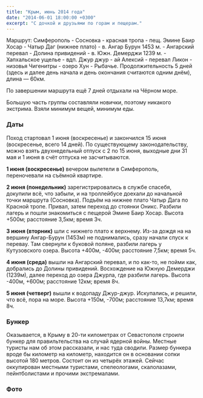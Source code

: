 ```yaml
---
title: "Крым, июнь 2014 года"
date: "2014-06-01 18:00:00 +0300"
excerpt: "С дочкой и друзьями по горам и пещерам."
---
```


Маршрут: Симферополь - Сосновка - красная тропа - пещ. Эмине Баир Хосар - Чатыр Даг (нижнее плато) - в. Ангар Бурун 1453 м. - Ангарский перевал - Долина привидений - в. Южн. Демерджи 1239 м. - Хапхальское ущелье - вдп. Джур джур - ай Алексий - перевал Ликон - низовья Чигенитры - озеро Хун - Рыбачье.
Продолжительность 5 дней (здесь и далее день начала и день окончания считаются одним днём), длина — 60км.

По завершении маршрута ещё 7 дней отдыхали на Чёрном море.

Большую часть группы составляли новички, поэтому никакого экстрима. Взяли минимум вещей, минимум еды.

### Даты

Поход стартовал 1 июня (воскресенье) и закончился 15 июня (воскресенье, всего 14 дней).
По существующему законодательству, можно взять двухнедельный отпуск с 2 по 15 июня, выходные дни 31 мая и 1 июня в счёт отпуска не засчитываются.

**1 июня (воскресенье)** вечером вылетели в Симферополь, переночевали на съёмной квартире.

**2 июня (понедельник)** зарегистрировались в службе спасебя, докупили всё, что забыли, и на троллейбусе доехали до начальной точки маршрута (Сосновка).
Подъём на нижнее плато Чатыр Дага по Красной тропе. Привал, затем переход до стоянки Оникс. Разбили лагерь и пошли знакомиться с пещерой Эмине Баир Хосар.
Высота +500м; расстояние 3,5км; время 3ч.


**3 июня (вторник)** шли с нижнего плато к верхнему. Из-за дождя на на вершину Ангар-Бурун (1453м) не поднимались, сразу начали спуск к перевау. Там свернули к буковой поляне,
разбили лагерь у Кутузовского озера. Высота +400м, -400м; расстояние 7,5км; время 5ч.

**4 июня (среда)** вышли на Ангарский перевал, и по как-то, не пойми как, добрались до Долины привидений. Восхождение на Южную Демерджи (1239м), далее переход до озера Джурла, где разбили лагерь.
Высота -400м, +600м; расстояние 12км; время 8ч.

**5 июня (четверг)** вышли к водопаду Джур-джур. Искупались, и решили, что всё, пора на море. Высота +150м, -700м; расстояние 13,7км; время 8ч.

### Бункер

Оказывается, в Крыму в 20-ти километрах от Севастополя строили бункер для правильтельства на случай ядерной войны. Местные туристы нам об этом рассказали, и нас туда сводили.
Размер бункера вроде бы километр на километр, находится он в основании сопки высотой 180 метров. Состоит он из четырёх этажей. Сейчас оккупирован местными туристами, спелеологами,
скалолазами, пейнтболистами и прочими экстремалами.

### Фото

<script src="https://cdn.jsdelivr.net/npm/publicalbum@latest/dist/pa-embed-player.min.js" async></script>
<div class="pa-embed-player" style="width:100%; height:480px; display:none;"
  data-link="https://photos.app.goo.gl/C2Dupo7u9RQBY6oT6"
  data-title="2014.06 Крым"
  data-description="Ангарский перевал, Южная Демерджи, долина Приведений, водопад Джур.">
  <img data-src="https://lh3.googleusercontent.com/58A7P-TpjpfYG4eDLeMQzNreKrY8d3s_PZ5j_6FPsqH3wah9coPS9TT2rxLTrIXOwuFetrXDh-BGVv4bqFeX2gN6C6XeZz67nlYw1dqVOpWZPT_9Z-6v334TMEcsaG5LUaVGE8CXeQ=w1920-h1080" src="" alt="" />
  <img data-src="https://lh3.googleusercontent.com/6jmVQmIZlLR4cODUxpcgJvCuZPqqn07beuZoGtQh828o_ERjP-Mrwa19bP5qHvzrFooXVZ0ep1lysUY66-VD4o_xk1QXpgKPCAyOthV5CVFtFi15vS7WZQdVdmOMc16DDiZpuA4MXg=w1920-h1080" src="" alt="" />
  <img data-src="https://lh3.googleusercontent.com/7wnYRofjzElLFFTBc9wFiyxKNWCcnsTnPFloHwJD-54m9GyDiObfown8G3VcPDZiIbYFkcdGQhhiR0NsN1ZabL84LNFmzZZ6OBhJd0OaBcSuqbGbBLGbTPiv7HNM0Uh_eM3Ful3TEg=w1920-h1080" src="" alt="" />
  <img data-src="https://lh3.googleusercontent.com/tIpr2HBPD6hrgwy1-sGMmEFRAcxmM1V_Vq2-r3j7_hbYDNLhB0gH-R5QGZHmdG8pHM_tndidHpUlH4eZUTldennCwpoaYRxQ_g0pYA8APCh881kdpr1RITmTyLhg7ZLQAfxTmS4pZA=w1920-h1080" src="" alt="" />
  <img data-src="https://lh3.googleusercontent.com/NNQaODefP6P1lQbwZb6g_LLsHIJRwKBHV3EFKpRxgyAYRqKI0y0w9HN3ncKaXIC_6uw1BfG3tAn2og-4J2fub2wy90BGMJzkBiFU8gq-KhO1XWJhaWvA9JGfTI-qxdCodYLwhGKvTQ=w1920-h1080" src="" alt="" />
  <img data-src="https://lh3.googleusercontent.com/VjwPjyF0L9wNJFqyNRLZddsHbf1Oq-368botACPRZWNX-irgie2couQvqW2aDb_8T9VhI8JN5JsnnBF2kvKHqwfJSUejisIcBlm05pqRKn2Zg_6lcffLwAyTV5EVm-5mG4LiAdOikw=w1920-h1080" src="" alt="" />
  <img data-src="https://lh3.googleusercontent.com/wBHmDTop6NbWlSyudMalvGoK_T53Mauo3i4n1-ZSm2GuitVPKG3a3VCXV3_396IczUYJxs3EB80i_IumdeOaB0g1BlqnnE1zR0kuiZmR9RdqU1tHJOAKS5A_kGS-40j61AqTkZVgZw=w1920-h1080" src="" alt="" />
  <img data-src="https://lh3.googleusercontent.com/wgMeu010-_kxaCshqhJlkwQwRgb1n0atZiMmKpDxuCQAduBWNadgpmaWLGUE2ZpGpRrwxZwZH4amNDBOuRRLdH-EVvKbVsNIbXpubMQvOD2TvjrUjvJoM_ektPs7IRPb6F92ZYJRiA=w1920-h1080" src="" alt="" />
  <img data-src="https://lh3.googleusercontent.com/uZ4QkiE8_swL5GApnQfmdkOPVVwHxr8B3W8sg2vmBjvbUgJmDQn3hufw0GaIi-bUkGBvtDA12MDFQ8ZgH-uVS9JbXlomGat6EGwdOHa3TQjTFBfykNMhfso5mpL_MtNpmDJP1FgA_A=w1920-h1080" src="" alt="" />
  <img data-src="https://lh3.googleusercontent.com/myxzuxDAwaLE4NLt2hGNFIPYV4WYQ-L4qTSqZsZRTuAQPsKQVE7mGoPRLzZ8RdMpcG8qbZLcaIUPhcdDEt-ISu643AM3Iqs0LH-xMgWSQ6s4tf9eSlJShOjGwaoZv55WXJgqwE-DFA=w1920-h1080" src="" alt="" />
  <img data-src="https://lh3.googleusercontent.com/HNAd9M453ZIX5i6DWXg2f4DHs-CNkfgQ459ytc_CA4sCkR5vg4drKQpGClGGbg1F8Nu3It-LsBWZbWB8xDtxE6_bSuGJIWiAl9m3z3OrzbnKqf0Pem2SqcacB-PdVAJcK093NtSkfg=w1920-h1080" src="" alt="" />
  <img data-src="https://lh3.googleusercontent.com/kcvbaqr0hgwQWTwLCpFRWSSGTVR5GPi9f2LjNXBEWAw4_46zbPtE4JzDuqhyGrwbtoWZWFvpSxyae_BZlbBoMNYpLkqdxSMD0QFUKdg_fUDBZsftkByhnU18O9Ywz9WMblGVXNO8hQ=w1920-h1080" src="" alt="" />
  <img data-src="https://lh3.googleusercontent.com/HmlHtaCOWhmw8277AD9UYBetxgrxOXF6aVFE-z098n_-YQn8jfwuSGCa5ENWAR_ox-kNzF3Gz7xyNF1ivSJ7HoOtivJDgNg-SsKv7Yvar9K4h4a_mv6SANR__2kjO9N6kBuXFiphqg=w1920-h1080" src="" alt="" />
  <img data-src="https://lh3.googleusercontent.com/uF8V4Xa-D5j36yi7ncHDuWiUqawCFnp8D69Y-VmW2dZEZ-8xDKRzlN4lCFLnSOa5TSmkmtlxs8L2CSCsAoaFllhi_nHfO_JxTncjhDWxYC5Ar0ZlIXHieqGA4m5XjYw2teoFlq_QjA=w1920-h1080" src="" alt="" />
  <img data-src="https://lh3.googleusercontent.com/uxpfrAjVMDl5aJw97a00vuDZV_mIAQ0wArU_XZ0RW_YERS_hZPT5pORFCVpEBcXBjJ1Ygn_qUXvfh9LjHBBSCRgarvn3gZv8LNy1sBz-kKqk-UgoW18YEkXWEcmYCAVeI3Nr7p_tgg=w1920-h1080" src="" alt="" />
  <img data-src="https://lh3.googleusercontent.com/DWYQh9b_wwGzzJr7T8pWJPNaoeKDy5J2fvZuywQs6gwKvzypxRacDUrS9FnD-4QIlxx2kc0zK6VnWW0ZAxHoQoEvnmvk7zcyDvC-yPSOkg8IlrRP5Id9_WqnUAoE03GfPREE6FgJ0w=w1920-h1080" src="" alt="" />
  <img data-src="https://lh3.googleusercontent.com/IPJNoYkw7aoCk30i02lqndYpZtS-UXxyzWbsl0715shUIegZ4rzkrf5A5WJ0WIFacbrFy0i2wKdIcD4tCWiGodko2zfyWa_5J491io2Vd66u5HBVVzgqEKlvsjOzhE_hqcNVsrlVXw=w1920-h1080" src="" alt="" />
  <img data-src="https://lh3.googleusercontent.com/PNHmu-OHqgX1Kg8L3_lZvgmwlZtQuHphoON4Xz-gW0WDvt1M20-eDbmtZKBS9Y0tGIhTALYjvDhypxBBn0u1lOz0QOf6Ci3rLJ8zXYVUEB-RlIQ5Bb_i7HL01vkTGESZ1MY1IovKNw=w1920-h1080" src="" alt="" />
  <img data-src="https://lh3.googleusercontent.com/oDbDGE5rN3Qigj697StYmorrbxLPSik-O7rL5bhTMyxiVqht3vTOqreQn88Pw836IKhCGwsC0BeVbHLTcJxcK8pY8zJUCADh5rXVyUgPO7DuSrh7P9EHPws9iM5uozwkx92wTTeGXA=w1920-h1080" src="" alt="" />
  <img data-src="https://lh3.googleusercontent.com/y-RXQ7Jt26aKIE0UPtTp_8ZadaLWEgsGjKLHmgcry6EHybpHE4stoyOqfClTyY_YZK87qPVm4fCHnoZK2BPigl8Jqonenf5X2in4mBN5MBD8A4S4lVtfw-U3HbMSeUWSZyNr2f-qUA=w1920-h1080" src="" alt="" />
  <img data-src="https://lh3.googleusercontent.com/Mw5QU5uDpcem_PBt_G54Fm3Qy2-DV62ePM7nP2fBGtonACzt5awOR_A7OBL9pyCRANTwYTess4ZfbhGYP6J242_GFNNiCCfhBn8W48lQNknRblkmbAC9EicYWOUiD4k3G-KJL1YxbQ=w1920-h1080" src="" alt="" />
  <img data-src="https://lh3.googleusercontent.com/W60sZd6J-ZRd_VLfz3_8obsOXDB7iUQNLVYm3nfJjdsp_X9_Bq8w6oBcZLA2WVks65FLotBn5VEkrG5fsMPJA8wyJKm3II4NfQbfHq_cA2rkfsUM6BC4dlzgCFWF6XEnBn3i0fJzpA=w1920-h1080" src="" alt="" />
  <img data-src="https://lh3.googleusercontent.com/KParKo_b-Qxqbrspw42n1iBAfEHVA-S90vr7s9Sf5yAlguctfLmE3xd-pXpt07OfHNO-r79CjYHSJVT0fGZ2aqGTf8dOvWLT4Tgi-MH30fbe90cfdl3kUz9fg8X6gTXrpncgfrra6w=w1920-h1080" src="" alt="" />
  <img data-src="https://lh3.googleusercontent.com/1oIjx5Hd5Rex51ERlHZ5JW901CqKHjKMNEWFpLpXYIuHKxejE82vo5CfGAf5FyJoQsPNCYAnYiZuuG3pdl5OJ-zsE1eLcPIX9hY1lkWYuMfT6l_hMVo_VzjUbgD3to3Jh8VfUBKy_Q=w1920-h1080" src="" alt="" />
  <img data-src="https://lh3.googleusercontent.com/GKiIzpHx2e2Q2YdmI8aUV6rMPRLH6v5_TDcWVLs-7D6wsp-DLxoznSCzPzwCfE7FspJXQd2c36QkwxjhPM4eky-wJ2I75iThX34Sn5vvKf2qRx8JPeXpXhgT03MDlQlqX3nu-WrSIQ=w1920-h1080" src="" alt="" />
  <img data-src="https://lh3.googleusercontent.com/bss0J88XeVQg6ol2sNg-zWvTSqAutmuyIBnBmlxoJbI254yijRdjGLoirjPtnitdg6w3t2-zybPgnbRJQbCbXcRjJR-lcK447VPSsahP1vGUirpZpyFLfKvEvPWHPGRL0a4suw-pCA=w1920-h1080" src="" alt="" />
  <img data-src="https://lh3.googleusercontent.com/4RUv7juZayKJOWEeTc4L2uUkTroRrZTK56SsmJxgj76XMcloUBUAVmKaBntk0rVX4IAAtIvhN4iYOcgPpZ1PfA9cYEJJPdOHvEHyUsCEjwmqGzpxKn8OjWgciLmJqEBX2obpLePYbg=w1920-h1080" src="" alt="" />
  <img data-src="https://lh3.googleusercontent.com/ryPVpQti5G2LUVUaLngPL03pnqShOejngCFgaOk8sB1AFbz_cCz5YHgkDmjJfGrasUYE8JkCK8Bf4X389d9Mf4SVoBlc2YtrwXm3XD-njNnYcH6fIuc6cyaLxTpsyvYiNE4ADtnu0Q=w1920-h1080" src="" alt="" />
  <img data-src="https://lh3.googleusercontent.com/qL3DlVQ-Hzpy9_YK-h63vT6PoyTDqqSBcdpe7zyVRPkvQKQAZ0NIg443E5fX_VnjrzxxB1F1698a7ECGCriQm85ZZvrmQqPUUj2Fumw_YJ_kKZPC9h8oN8BjT3XHqhCJztz5sw8Ljw=w1920-h1080" src="" alt="" />
  <img data-src="https://lh3.googleusercontent.com/lxoR-VOf-ms68CL6ufNpK0b1Clkkq4UpqIkYgoUtr_XWXyB6pOqFKMxir6H7GIpA47qvm-TTOM6AUp7e94Mz-m67m_I8mgRwMZPZ94bC9nGsEXkm9Y3ps9AAzheJYVBrFeCIBO4CaQ=w1920-h1080" src="" alt="" />
  <img data-src="https://lh3.googleusercontent.com/Zs6D-8HZn6vL3-M7f5v5owfZiNxNAABV7Mo7yJiZEzAa-dDETl5Ke08HkD2-HhKDvTVKpBI9bKCLm4YF3gBC_qjTiNQEmFyj1qkXYSfEshWj4O9hqYEV24OVjsL-0hGLG5AAtfWlEw=w1920-h1080" src="" alt="" />
  <img data-src="https://lh3.googleusercontent.com/mkekFN6fggAr2wa1qn10Et3rMros0d8VJTw9m1T_PuxEg0G1KmTYLzxTUd2F19oRyT_SkdMPntgEWgWCFVxNk3exfcdTo12QqUSjoWhf-VHYIy9o4FBUieOcxN6OEhidn2qHkoHVLQ=w1920-h1080" src="" alt="" />
  <img data-src="https://lh3.googleusercontent.com/SNFTR85qBgcHwmwlr1cQMf8ywihy6nwvA02UHGSE0cFseE2Dugg0PVAYpbu0apjJye_JPpBLbAP81pH0D8rUvagdShr0X8ERk3n_xLTSyYMsol8yiun2cWYnFrBVgEdjh3e6VFDShA=w1920-h1080" src="" alt="" />
  <img data-src="https://lh3.googleusercontent.com/bdrGYac-EN_P_A3TSKeH5wLJul_Dt4TkA7WqrOBMHSa7RiZI2XCI6SdebLRlMC33dUOMl1aD8BbNN7JLFwQNxoW3EwZBvhEOhjyMZqCcIPPZY59tkJpqP3lpzJsthBi-kTBOdKtZ3A=w1920-h1080" src="" alt="" />
  <img data-src="https://lh3.googleusercontent.com/7MpwyHEYI5AxI1XYRqgaKxaxl_Fk8qI6qowoYSSi4nc1KCM0l1ThqV3Kbp0Cw2sfomuhFN9qbhRjukcI6hLoX0sqc0-YYIpH_pUoXL0YVedPrxzSxcerZbRPxm0ISyGWHZAs7Tqu4A=w1920-h1080" src="" alt="" />
  <img data-src="https://lh3.googleusercontent.com/OrwvhpqgeBUL-oPbfLTIDgSUlhFeoipTkHD4QpqN6kTp_lomk83_ZQ2TJPRGB4ZZsBetMlko8HvUXI9ha62AZLc69w1abbA7XajNopbdLZiyOY-al_UZmCe63WzDMmgYYy3CNETeZA=w1920-h1080" src="" alt="" />
  <img data-src="https://lh3.googleusercontent.com/KJr4rNTiLjVxOJ2Txgy8Db9bUYUplvocteMwqWilCkf_QIjV1mtFBA-B5UW2H_OwARg-vVHTKp75zl7bac_fjLX2IhRVyBtgHjL9iawVOYPAqCCPNu1LvpPRr5w7ZoVLKimaFBHmjQ=w1920-h1080" src="" alt="" />
  <img data-src="https://lh3.googleusercontent.com/sD9qC4B-aKMh7AO3eIgDfDdLeZmes7puGXiKqwiSEDZcQ6AlofYF0SD-jlQqHVn0K94WURhyvuwSNj-leW6m1UFhEY4qe2Is8cUw2kQaIKeXMuQ34so_bouYRghxXxkYRWzCNoFbwQ=w1920-h1080" src="" alt="" />
  <img data-src="https://lh3.googleusercontent.com/fO12-qpxHXuqCDrgkQbP54jEUnPwm-aXXfULqTaIDAk4RwSTE_M60wxlGS1tKtj-8Yw1pkJ0CZYOXbZzRe66ynunQjnyUU4XLLTWyIJp-3-0Yrg6a5bvjbvisHQh269aFLiScEH5qA=w1920-h1080" src="" alt="" />
  <img data-src="https://lh3.googleusercontent.com/UpeZEXISRyUJs-aNFnIZXULjuvgaQvD6ISGTQ3XIhDbPlnqTkFGbV_XwbrXSiVu2-ZAO1v0J9-0uRnyHGr2AMyUsDJtHItuMhyFVe4rJ5PeP4L-gnWQ48K9857khcdvVSM7RBrV6Qg=w1920-h1080" src="" alt="" />
  <img data-src="https://lh3.googleusercontent.com/37vUb9ntLIQG5X7E5YuKpxyxRdVO3Q4xsFoFjvcyLgi4cIv-rDT2n1a2Ak_Q23_5o1A7um2gKDV5mAwHR95I-kO_F6IEba-XcBFRTpj5bGNsmwHy3yzyQkGR7xquvhgJr2LaOA9A9A=w1920-h1080" src="" alt="" />
  <img data-src="https://lh3.googleusercontent.com/2_0hhM2vxke_KaqeYAitmJ71jutVY00CsSXVht58maSH0F3rOjKnAT7F0C3e4_LEaCLUS8DN6VK9uIRO0aHfRbTRcXW_-lM8twc2MN5JsE7gWXNQjKboKvuitQ0R8KM3LzwUgBhslw=w1920-h1080" src="" alt="" />
  <img data-src="https://lh3.googleusercontent.com/gwh36vgU_LdtowjY6uNntMPwqwnZKnT9RYwELUFp1Qx8_zizE4b_UayBrvBaGr3jNjSSmbCZhkktWMThYoVOt5RLy7yfmsZUYkKlDV99hWn3e9RY3e7EDs85b8yAUCtyWmAiieHI6w=w1920-h1080" src="" alt="" />
  <img data-src="https://lh3.googleusercontent.com/oPzu-VppoqOuIU-PYhrAP6JyC1gzQKMQcUs8S5INqw3aoND-JRRyg8e5i26gsBwL4Ey7MKTTQnez2pxs8QPX7upg2Kvry-5KjjB4zH5NFLx57aOHKenQhXEBuPu5YZffWr4didHxEw=w1920-h1080" src="" alt="" />
  <img data-src="https://lh3.googleusercontent.com/d7XKsJPTOooNLNDy_yVeoQN2DOpqVCsnHCXsqRr6GZK8G0cf8RpAI_ZHWgSmwQlU08VYAlGtU5iDxEzEPZh8sxdj5ZRQdf5kf3xoPn2AUGdLVq8G0IpUcJQNZ642VIwzWa055WP_pA=w1920-h1080" src="" alt="" />
  <img data-src="https://lh3.googleusercontent.com/qO-rCaE9SSoBOKqIAO3KFqdN6EUgxeJvaSDWqqvmNn8h3O7e-t67UVlT7VsnM0I3J2feBqdn1tNkEtEqh0-K2w-eR78YALjiZe-1lrYSrOTZugYKjx_Ml7KC8AdBHZA0C9t5JuDOlw=w1920-h1080" src="" alt="" />
  <img data-src="https://lh3.googleusercontent.com/fWaddF0PeTyE7MTWRQcv4NMGfwj0YQHJZwt5omRz7sYSxkbw8oXz4E2yD2bBI1ridOKSTI3r9NVCmSFKAiYpVl5paNcMB9JhisPMBr7yIMv4aVSGzxZq-WML5U4SCaP8oxSli_egbw=w1920-h1080" src="" alt="" />
  <img data-src="https://lh3.googleusercontent.com/PKLV3pxbMfqPCk-qwB7WjeyLytwKQmkkmduyyyfc0QEHCKDgRhQBa4fabc9LBjjZgYkBnIpkZhU34uSTQTpkjMeAjowvigcrxFubd7oHVKt0gbrIACr0soDsCyqEgDFMxOF5zyYPvw=w1920-h1080" src="" alt="" />
  <img data-src="https://lh3.googleusercontent.com/-ieqwqiRUv5ygFD_YpYAbL1qBaTYn6Hxt8VuslMPfxdPAan1afGjuK9ws9oAqdZIfIYZmKpcqeQLXe7Vx32mu33NhcIE8phQBrQ4YZqBYrJWyhidkRyqB6Lddq5B7obqfp17eN6CaQ=w1920-h1080" src="" alt="" />
  <img data-src="https://lh3.googleusercontent.com/WJZocL07xstKleHf-sYHKaGK4YYnwbrNFHy1POBO74TZtKieshishkesGg56zxOw-M3fBX1-PgrdYJb0xu6Aa-m9vE0_61D-8-bCFDuN1cnz1KPgzRHjx2-kUmoCchH4Tz6mgMH71Q=w1920-h1080" src="" alt="" />
  <img data-src="https://lh3.googleusercontent.com/6JQz7SK6sRykrw6GowchF6B27riJCT9bs-8h__pKcVdl59-mD-ugr1xDVigIWvjpNipYHRDehY8ORVi46CIu6odYzYYWS69Sh7ueC0mMLlh6v2lGCG3jDxysMGU3yauoKbHZzHIqgA=w1920-h1080" src="" alt="" />
  <img data-src="https://lh3.googleusercontent.com/AsH4Bdd1O7fHPfm3Ps1bBa5UIHLbcvMMUa5cH3kxvEoM5NjrfJVKyVihmqw505T-2E6jnPU0e_kKjHm_imLgyeSE0NDfyhKZxBNDgW1juZC0O9KvSJwNWNjatMaR5yooiRJb_39bLg=w1920-h1080" src="" alt="" />
  <img data-src="https://lh3.googleusercontent.com/44KBp7W0snlt87k7LwOEl2xvQG7cTS5yAhZINtKunDvZY0yS-jvDGte1HBe3sS2A34t5kxDsK81_hCEmOeDQujByF0ElLCM2wwEpYD0glKHdwXrTsACdfogC1HjFfueEO4_Od1vmSg=w1920-h1080" src="" alt="" />
  <img data-src="https://lh3.googleusercontent.com/gq7uNgT1LTfTOFGfocZOIsnszE2k_5KQbYmv6WmCfc6OV2d-8rwziVbHFXLsPorORQo3sqlw2mrVBSPS96A_RXVkAPcVL44ilynjXtBhrKW6RFECcznrsfQSlXojPRFvq1ncr1T85Q=w1920-h1080" src="" alt="" />
  <img data-src="https://lh3.googleusercontent.com/W1yIVVhoaqf3-yZVT8tSXp0pxWIWCCNaoBC_3508Ij5OsY2CU3ptvEnH3XIy40IMeq9cM0zYnwB-D6iEX-iGeXCU5NoxU06BJR-uaah-D9pPhQUCcmtqcHRHZB2bbI1NMS-3prIahQ=w1920-h1080" src="" alt="" />
  <img data-src="https://lh3.googleusercontent.com/aO1v00u5gEToOxLzpLvTXlVynluXxMjFaDaoK-LFAp3CFhe0HahGhXUrJKdY_PyGrE03Sbp8il0ceSSPrjaPTeHkn-2j5YjrerifpaXdNvkKRgqj5sPvHyxcNo_K3fXKxbFQuEokdw=w1920-h1080" src="" alt="" />
  <img data-src="https://lh3.googleusercontent.com/IQZPgWz4wpKvTkmn2mzjgx49OMKEyaSASfHkofhxZRn0Pz5ABDyaqBRZJGXAb2Z3pNH1BtuFHWD7a0QsSgKghXVc_FhYGUP6Sk8zSKQDv8VDRMQT-ZuGV2SDTESsH4747uF0SewJKQ=w1920-h1080" src="" alt="" />
  <img data-src="https://lh3.googleusercontent.com/-AUyA4OzsGf4eIrIxIf0ZHL0J2EoCHnYMUCnbI3TwrvqfXSndz1r7d0PZPz9cZEHokoGAmRNzHp42ASrb65docIUBCzEY902LrZFEEIEhsNW9j6T_4zuH6Jamq4F0T2n94sm-SQ2xg=w1920-h1080" src="" alt="" />
  <img data-src="https://lh3.googleusercontent.com/uUleRIYbDbr6aY5XeymO8nk2m-GQl2Nu9g0TggbghOCB0uX-ls43zvuxNHBTXW3sxkk_lFnkeX515UEcQu1RbjIT3bM8NDoGKGo-hyjhVZdPzBvqfaFCAWlAFRsT_zLZSuwxiRIHBg=w1920-h1080" src="" alt="" />
  <img data-src="https://lh3.googleusercontent.com/xYWOuaA2-H5OGFWTYIHYMiXZzCTqiHdX3Sv9Ge6pnBwM5kfDaMHHZ8c_48f_L8c9RcCMPS2GVCzotjjR3Bs2WCnwjY-m-eXOJuiHdkfxHeEAzGY1Y-BkDi8TdfyU945Hh0KddwAFTQ=w1920-h1080" src="" alt="" />
  <img data-src="https://lh3.googleusercontent.com/-MWRujnYfYwFYcTCDGUUs-ye-SCQEzzqb-Ty_T6pNIEUGwrmaOHsW_j5APU9xq3jfJYmQPC4LPWSSpyuD3_l41mDf7MQPzZ7WaSMDBw-7_X-tIFtBxBrIG5TSAh7uV6BqySYBGTY4w=w1920-h1080" src="" alt="" />
  <img data-src="https://lh3.googleusercontent.com/vu7B3tVAEbRRu4bnUkcfTiys_Wm-vgqH5u3oW6Ezc5cUyGsVIDREJ2KqzCV_z0Zz623Lcn9jlPgJZwrjSxqRBKM2VS7nMVE5f5t6w2tTmkbFPxNTUDdazIjXcSyaatAqn0_VH5yVOA=w1920-h1080" src="" alt="" />
  <img data-src="https://lh3.googleusercontent.com/n0TORyd9ZYEhRs-nKe1CGw7RvmLQrPBS81xOCJMh4bgMakfA9INEC2wMu3uPN20uxJd_LjxKYCIXh6lZSn3qL0n6pGqv4O9OE07eGls3hzhUI06UxxdPpyEiaWRQQGR8xe49eA0QrQ=w1920-h1080" src="" alt="" />
  <img data-src="https://lh3.googleusercontent.com/n2ST2FXXV2kRmbrNy7jnf1EPlUOq15a4QPjjThLCkcxHU8mhvxHfepxvA-4huUSgrTARHAUpYW2Daegu3ViGycpb4d2NcJdyxKRf7q5-YSsxtLN6Qscth8FNN0DkmQjy9MWdwXO7gg=w1920-h1080" src="" alt="" />
  <img data-src="https://lh3.googleusercontent.com/OaUiSdoQsYhM4nR58tuZXlUt-yvHXuw4QAu25XoCGKlEuhoP5V_z33bHkmXHSesVHa43dOD_H1t0dSbR4BqejX4RtCImmQSqSpgxzqgE6YG15_Rlf6PIoCmOHEeP2qTRoMVCGxm6CQ=w1920-h1080" src="" alt="" />
  <img data-src="https://lh3.googleusercontent.com/_5CbGtMriRnyOPbyVs8fqo6DcZA6xan84SgeAagCTycE5i0BYJDk_GL3MNsvmqfUFyIv7NQc6LavDLeqBQVoN_k-_pS-x2AJnB1bjTXurql64hUcktw6Hu_ugp3eRI8Fm0PYnkQbAg=w1920-h1080" src="" alt="" />
  <img data-src="https://lh3.googleusercontent.com/6DgIbonrhzPVN6evV25nupotTPapCDmZ1hCJ3NGx3589PeOrbkj1zdg7TJNH7L0Far7r5RYz32eJFNArn2lYzOY8aOfQNFdH783ivTccThYP1xk-eaYrh3qytYf9NrHY2C9e5ebPag=w1920-h1080" src="" alt="" />
  <img data-src="https://lh3.googleusercontent.com/Wub4KFcrOcwiVOGlgWpnZipjIvMoxJzzdXIYDbZkH0w39Ac0CiGQnbhlexMS7EzdhgjiCSsAzjaKSfoNB1_0iUs7WptqE3mXh5uc2lEN1o_Rc9asMaKZREaiaAwAVr9r1fLUxSiaaw=w1920-h1080" src="" alt="" />
  <img data-src="https://lh3.googleusercontent.com/6uOTGJtk9LyTlaEOmUCcbRcr4xy6dMl4N4EQNL-8OOjV_dppFdFygDX0dN9w0zCWfkGCSpggJORE_XB7XciBrlRhGmOXtz6duIodU1u6u_RX9B-5Wdzy3AIOQSW9mWSc0R3R7SoPIw=w1920-h1080" src="" alt="" />
  <img data-src="https://lh3.googleusercontent.com/IpRuGqFs1PSUnl7rnBK_RJbbWUZsIPKyn1muLqlUkpisv_-iiSDQuCo9AX62_5wj868B2n-eVhytJ9DvsLzyIVGFkO-O1_g2JiYgrn__BsNc7VN4ElTnklRos2pE-eqBud8rmQFR6Q=w1920-h1080" src="" alt="" />
  <img data-src="https://lh3.googleusercontent.com/mnQjXCAHNSHoFRHgW4fet-CDR00Al7FZcCSQAFNS9LLZ1E9Z4a49Evd7bsTy_LhSAQbjPkKDrwW-5k4--mGplTs8GP16Bk9wjZHhShZODzyVHgR8fi0HcZ5xPJq6wdV-xCF4k7PLig=w1920-h1080" src="" alt="" />
  <img data-src="https://lh3.googleusercontent.com/4ordnxQ1f5nj42Z2G7KvQPJ3AZK1dQNRzcm2vim8s9g69pRBKfoq3W_pfNeaNLOCrr78IkyZXsisk4O34dILsXZ_kGR0cvphVkQZ_NDMzXbXHapD2vR3qrUGsQkfVPkpQ5BeTmu06Q=w1920-h1080" src="" alt="" />
  <img data-src="https://lh3.googleusercontent.com/qktfWdg3suManqSOiTTBQ9AIlCAgMXZoW6hIOLcvWgb7_Y-EoIzIh0ytdyR_1X_Rv3DaRxslx7w4OxLE4t4Oq0hZLUyt9aYapyVflgs8lrt_cuKEYDwTzrYW1qOAiCC5sLtaZ-rP8w=w1920-h1080" src="" alt="" />
  <img data-src="https://lh3.googleusercontent.com/mVC_IH3ZObI9H1YJHPdsdXLrBybnQ-ESPi7UkZijoeIZP0jEraFwnBvQl5q36goTJkaF4rwewFzLmiFT0VJ_F_Ily8nMr6H8CdfXW3i_v0aLnEMpv0xi2SbX7v7qB8fOnYUUSO3YIA=w1920-h1080" src="" alt="" />
  <img data-src="https://lh3.googleusercontent.com/aCkepwrj62Dr_3Z3vgnt-I0VV4xB4CQcMg9EwljjDY4AmFe1mTowlzsv8iCP2ud8vor3YvyuuepfegV-bvsPB11UlfovoMGwrnD94wiWRcdwMXVKpWY8SdomDbnO1wjDuHfdtRYUgA=w1920-h1080" src="" alt="" />
  <img data-src="https://lh3.googleusercontent.com/FsCxEGbGK0EA4QWQCxVI-ip0vrFan_WUQuWOsYjtd_t209wCjnp4-GkW91g5PeOa0CoVwoSxsunKuzcZSCKmf4jSitAeQNxD0KuZ_7X_2qPCIv22S2Dhr_JBxSCT0MJmqNJJtzPUMA=w1920-h1080" src="" alt="" />
  <img data-src="https://lh3.googleusercontent.com/wnTHcHd6r0MwPBmkfwzAyrAfxmyx-5DVO3Kfx8CtDViAbEPBPrjCh_cJgMCqtejhXGCIDk-PQih1VU8C-3PZZ7OkwpsrKAOEhaf3lbk7gk9nbTz6vVbcKsYRehegQN3qp5pQdzAZsg=w1920-h1080" src="" alt="" />
  <img data-src="https://lh3.googleusercontent.com/HCS-pmx6E2QHZZvWZvyp426ZcjQKFrhvnS8PmpNtHN229p5agofaOa0iUhN3U_MeeFN63oLQx4VSDa9jFTq8vCx8FoGSMWNn9yHKpFxWkgr3XMQqkRciiXWLZ6gpGOB2XbY_2L4IdQ=w1920-h1080" src="" alt="" />
  <img data-src="https://lh3.googleusercontent.com/LUWjZ5jArwpY3iT07EAjH0JbAXgAug2Az1sbMYLAHMCM7aOmE27yXLYCpfbOBeYgkp_lL7k8wLTDzrOmBSXGwMuAzl2ga46bbSu0TOTSx37VyTxbBr9e70zVG5TkKu7nJONrQJWiYg=w1920-h1080" src="" alt="" />
  <img data-src="https://lh3.googleusercontent.com/3UWZ-w1mFSQMIjrvli6iAym7tCyohD1-IlNUBQBA66xjVUgMETXWqqJ6zjwAVIn-QfctgnLIKMNVK4oAbTo4EG9fSHfBxBi_zeE9WOjoCohKxwjSg5BTE1RXowSXxkEyZP8L-k967g=w1920-h1080" src="" alt="" />
  <img data-src="https://lh3.googleusercontent.com/4-4ZzUrIeW4-a7R4r2pvlJLjrXKIxOlalZiRWc6dkZFAO7ga2tUiNFSZj0ibd8y4lGW-ZCd4uc668HxyCWFVAPHNESrsx2dH1I-wsEvojxlkKAzJvM_k_x2DQN9IIP5-EGbOZ7R17Q=w1920-h1080" src="" alt="" />
  <img data-src="https://lh3.googleusercontent.com/P1rtSATFWDRjUYR2evd-cKf9Un2ejEDLuAOE-4UKyo41sqS6VZynYoV6t_vlJhJUJaVFMi-BneD1jqqudjDBuM3og-A5Byi8h2aT422iWW7x31ENFLnVyNUFpR523wHN4oGuO_tV1Q=w1920-h1080" src="" alt="" />
  <img data-src="https://lh3.googleusercontent.com/FfhUSyv_Jo9DNIKMuceYjbTFVz85LgNmJh7p3X0UaGyho1iSivAUqkqlEyuxt3k3eqFOWxw1pEX2U3HWtaChlTmvkyZyFMSo7rvDwMDA788m4fteRkrZO91pfMX1ooZ27ofAZ_FF-g=w1920-h1080" src="" alt="" />
  <img data-src="https://lh3.googleusercontent.com/vqpjuuUrMZ6T1WJPD4fd-ykQsFEuHZyPrtQidhPiBwhcRivS0mJyLx4uWGaOLGAUWyPo_497Rf7xXnmvdBOIQ3C3c_Xy0PG_oDZPtqynHVuhtVmKkZ8_WlmSjvttJfQM0grukF2nAg=w1920-h1080" src="" alt="" />
  <img data-src="https://lh3.googleusercontent.com/gaY5JLkuC4wN_HnmsrCVIQZiqC_Tpy5SVVWcKZEKbrtC1hIrX-7h7iIHx6Lf2o6JuVKrZ5wWOjLgC1rLakTj0of_HXrNWBXZwaczQXYxCdUSWndHlmbt06qp3-k8w09EHRetG11ejQ=w1920-h1080" src="" alt="" />
  <img data-src="https://lh3.googleusercontent.com/flakGsjxImGDaWFv2ptZxEE4bI8mZExlLwMK1lWLcxWk9MR3rvOHQg3-cneowCJZoE2epsRkYlH3P1XSJ3UoVEnqxtKWSdjY2vN8WnFIunY6s6DliQwR9PnqwyPGCI4jn6-qZl38ew=w1920-h1080" src="" alt="" />
  <img data-src="https://lh3.googleusercontent.com/CXuIKxKs5PD-TSLJq4TqoAniRT5jOqBICY_k3pQvNHyxihQXQX9jIGQHfKE7GZdOankZLVZZG4wcjOmTFjoUy-pkYe0U837xddhgBIJOl0mTNyHUuRaSdSGjLUxdNcYJBDeLfhIDow=w1920-h1080" src="" alt="" />
  <img data-src="https://lh3.googleusercontent.com/b-bKdW1LHfK87Tq6Dnr8zId3phejeey31EYbOgYrCjMK_Q2S33VnQwLpuFI46Cg6Y81iBDXOvlkoWbrpmQNUKj8vMB36xCtuUXA8CLYcuBvYDjpfxXKPKBnn0ZzIfxejQtPq-yPpVw=w1920-h1080" src="" alt="" />
  <img data-src="https://lh3.googleusercontent.com/jAvo1E1W9fsOTJ5FYNlxGsf6Ah19L5poaTZVvibb9-560ffSdDtuTh7fK8T4yxYDhJfGBT5jYqCFakZhReNJ5Iwb6JFLqYVPLiN87yN0ilS2isqMiTsctiXHR_mVjNSNHxlLPeRNgg=w1920-h1080" src="" alt="" />
  <img data-src="https://lh3.googleusercontent.com/XmD0GLUuLJW3r0Og3UM-HImWjAMYfYcbtYkQKFcWyGycqFTreoCmNsj1IyLOD17wwVdwflctrV7Gw_f9R1wzJFL80HnpA3AKzlLVS1dZdwAtP8p16EpW4_3AxZBwPvCnNdvHOUIqWA=w1920-h1080" src="" alt="" />
  <img data-src="https://lh3.googleusercontent.com/XcB65BjuAbfEE2lpSgMOJug0RZeHx2VTawQbhw_E2EiAFwHEFwtWWaUuSOibqJA9o2jnUZgH-G-MrlYnZFdTcByNbKDzNi7XthoMjAxQP-XcUCZ-tm3q-ppJYgXm9xpBiDQyka36ag=w1920-h1080" src="" alt="" />
  <img data-src="https://lh3.googleusercontent.com/TybzYel-LsZ2KZZE2st6UtvjDGvRmH3qMeMR91Sjz2n2_DqPdUjvMLqRzBtZmVbni7BjP0-LmFtJIRmUiDVhFmXujnJ6Zn5gkA3Wmb1aCH_T0PMyc89BNBCs7duxY7b44TIHHhhWGw=w1920-h1080" src="" alt="" />
  <img data-src="https://lh3.googleusercontent.com/9mwEADfv6ayclOhcSVkytu6Q_-HDqznWtRPEPF5DZuwp14oSMCa1oRIx_Bj3Rr6yUXmUmewy9QwWBczCnq0RZRUsN9Ncnl3LGvhrvBaKd4voCZkIFZchgQz9SoYI3fBTovPlFgLtVA=w1920-h1080" src="" alt="" />
  <img data-src="https://lh3.googleusercontent.com/8y6qVDFDzFVhAtywSJ7Xu0lWFLjYFzF0YRCwKm_AN9OwXjCWOo1ar7dentB0iC3rbvll_lRZfUx3eLUGeiycgRFRt2ZWvXxx0us4IkYYJVPcq9r6bPj6D_JH3kkpy6TMfG6yxGu7Hw=w1920-h1080" src="" alt="" />
  <img data-src="https://lh3.googleusercontent.com/b5MSqbHw8z_dYz6tBZUONo-DEz6KSjkQaCt9yrFQFUS5fC6wxy5isDKb5KX8RTWE7hJniu_E8JQhMMB6qjEalSYjO95VOjZq-Cfi5z9xGAbZX_8EeSZfpNmrgbIIYM0mgGsf-z6lVQ=w1920-h1080" src="" alt="" />
  <img data-src="https://lh3.googleusercontent.com/kZUbtkhQUhQnK8CW7M0QlBJ72U5VaOYCYglLrjlbVT4I-IVJG5LcO7ueT6HwiyDQ0zDTuLo5KWG9iXIvUw23teN2hzR124OuP3rlfnfapPWZkOTECKqkFQZtDpnGwrPY4an_pDlRNA=w1920-h1080" src="" alt="" />
  <img data-src="https://lh3.googleusercontent.com/LMDFP-4AzGSgLMNhAqoGduVjauymKkmf_1p7PwHKjIms_SyiEiNnCgDuY_d1kyZzdWWgHAVmUBzTvbXfEiJxe6uNVsUjhUXQ1qdw0Hm5EwPh6DguNhIzMh948obXnNURi9ZVi0se_g=w1920-h1080" src="" alt="" />
  <img data-src="https://lh3.googleusercontent.com/aN8FyeKTKzi4-FGIP5s8dpT4sXfrvYu24VTtsfLVwiN8YH2qB0WxmEJa0NW9-1-FDeRRJSoQkgbJ5kGBbkrN2u4Frha_G31ttoyzUgT5BXgFw8LyJ3gwzkEdRgG30jYCznmUJv1avA=w1920-h1080" src="" alt="" />
  <img data-src="https://lh3.googleusercontent.com/jBzmks_m9VLDxjUcOeTre24IkZ3eyXj4dYdSODHQrwDu1uyfL_xkgGe-iVcGyHESTQT4K15_FP3DMBhf2fz_whbPHsnKZBmInNPUbOPuIEQFN5sUNw6s8iFaMp6njCw55cMXDLmaiQ=w1920-h1080" src="" alt="" />
  <img data-src="https://lh3.googleusercontent.com/LG0wZGDZ8KotioZRt1pxewgKrBBkoNIVZsrEoVpLKhbxBBVy_NWR_WbKu3HoIci7F_yYtdnGNOdRHxLqLmf2tdwnUh6JPcuk-89AzVuT2u0SbK9P6sYJx6c_gzC0XDiLz-rnIJuLzA=w1920-h1080" src="" alt="" />
  <img data-src="https://lh3.googleusercontent.com/C8bOrbzrSctjbSa_II_ZuNGxvoOTiziEdjfJGYwiia9qXAMQLARHr4oVJPOiXDQlRvhDV0ASAhJwEKFmowSHEW_KAgepcsZ62ODFp4nHXTX_jMCrhL5DsCUWOOiMr1ZOl-PBgzNCtw=w1920-h1080" src="" alt="" />
  <img data-src="https://lh3.googleusercontent.com/DGPAlM3Z7U6milRorYomO4LhZOMB3C-J7DwckH2-4-mYiO4J6KKKuLTxxETSLwbha0KdlQs2ZT6nkkAkJ6dlJZzazAg7jg2m5rtv9uG9y-D-lSotFtSPT3TrG6_ZJPQtSNP1W8ksbg=w1920-h1080" src="" alt="" />
  <img data-src="https://lh3.googleusercontent.com/-ONjovO3fxImm7BCloyDlMpm98FGMYdLCBpzbywiNkZGSBqZ-QaFkjWI6bUpPQWhTnl3fX9c9bQbDIhQ3dOvs9tzpa5EtpDofUsYyip9unLS_PFytxUeuWgbuWDaBQ_m8GrmA1k1pg=w1920-h1080" src="" alt="" />
  <img data-src="https://lh3.googleusercontent.com/E3i8O13TtZv-loMc0yckdj0XYP4Ls7_Xm5HViS0mvMdka_TVmfnfOjzR3mUq70aGo-qXpQN6Nkh-45iypbd7MYsdfWjPXE0ivwNas96IIG4YTeK-2QM_bKIrBqTZFnN-DcdMZuWO6Q=w1920-h1080" src="" alt="" />
  <img data-src="https://lh3.googleusercontent.com/d5-OEo1Z8eXGpUjzdZvcbxEf-hcek7eVHuEMygOruc5GD_TYZU8W8yTGShcoeAR3tk7oiT3ADlMDnjsyMaCCwlw8KzL203sGnfb7CnyP67zvfO9VFF7ZNZqyxPHpd7mjIB0sHiXjFg=w1920-h1080" src="" alt="" />
  <img data-src="https://lh3.googleusercontent.com/P7tMdRmmu5ONl_dO8BgOACJaz1pi7bcXhigheMbFeitivWhQzGgyyIBmcOjFMwwdC3hCzlBamXqT_y8zQ_KBWGdQd4YalO7ESiqOu16tVgGvxwfZQbbIbGmGOFcsYY-6nUu_F9QQjw=w1920-h1080" src="" alt="" />
  <img data-src="https://lh3.googleusercontent.com/VZDY2VIIaGqDkjP7Z4ve404IaPAIFXsAa9kRn2uNcQja-Il50xN0XA43rwGfYps6tuIJa2_jgVamhdSXnUyFW3-q-B9JXq4R63-mVJoZRclaJag2DvpF1A_kLHCgD5m7kjVSdmWKuA=w1920-h1080" src="" alt="" />
  <img data-src="https://lh3.googleusercontent.com/DH9fskBMA_hVpeR7T_e4GCOkV9iYY8eGSpVsgmEcWCs4_bC_Kzq37zDFce8vKjYpBJbIiXS8Ydd6kZwUAl--jbok7q-9ZnXGASI6IjGtXnx_rztEFxutDvr_CJQBZ1bhbMHz8HB2eg=w1920-h1080" src="" alt="" />
  <img data-src="https://lh3.googleusercontent.com/gAlBw0obFdBdDlHQP2gqsS7jzbED4yJZXjyfJ_GK9Pk3mpfwCezU-knHouHggBXdbSF0IuH7eIAWYCw11K_0Ycos-ERB-6LpQ2v73ibpXEv1xa7FXxUgpH7D2BYH6cshfaxnnyBXWw=w1920-h1080" src="" alt="" />
  <img data-src="https://lh3.googleusercontent.com/ivAobRRJ8gh8zgo7DK-WKQNQDH9UMIAt92pl-5yxF3nOI7uzC8vJRAvqF_VggeR_V6bpz3x68SYjgwzQoGj9it7eBycXHHh_v9v17lTHANXu6RRhZV6bmsofXvRaRUxpRbpQ8J1v-A=w1920-h1080" src="" alt="" />
  <img data-src="https://lh3.googleusercontent.com/BcdbfjsdlNX1NwNqitfO8IoseNEhqlG19E7uNUNiUJDqTF8Aal-CzMNMgY9HpuZoyUHtlZbEm5F-dzbPOatcIN-mMaL6Unhp45VVmtJJL9zgRJBz_H1xktiqDUYYERk74qAamCbF5A=w1920-h1080" src="" alt="" />
  <img data-src="https://lh3.googleusercontent.com/9kjBGVKeytDZ8PZsNgWywsFKRdoyFneMb0Ye8uLbLU0LsfwFxA2GLuA32Ufa8dcpU64dxOjhw0HrxR8doKkSpnFHcBaFm-0XvXF9xfqkL3Mq8qYVrzj_4RRr8kHpzCrjGtHap6TcUA=w1920-h1080" src="" alt="" />
  <img data-src="https://lh3.googleusercontent.com/qFUr7ssSqg8Zx8g3mC3mFmMUENzyln9yuq3cXjBuLoUZKm6B_Ju1c5RqXhe3qUkc1HivpKK1wLV1zZbhBkKf6phpxqhXL8eJjLuFTGDooo584rQDTMVHt4MCusltSUR668tbkFHZNg=w1920-h1080" src="" alt="" />
</div>
